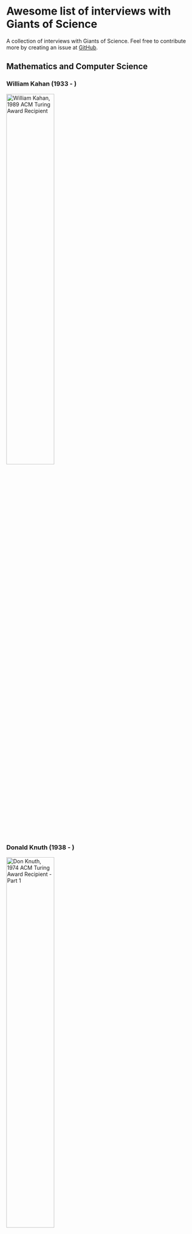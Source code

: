# Awesome list of interviews with Giants of Science

A collection of interviews with Giants of Science. Feel free to contribute more by creating an issue at [GitHub](https://github.com/michalhabera/awesomegiants/issues).

## Mathematics and Computer Science

### William Kahan (1933 - )

<a href="http://www.youtube.com/watch?v=smrs6FfnCzs"><img src="http://img.youtube.com/vi/smrs6FfnCzs/0.jpg" alt="William Kahan, 1989 ACM Turing Award Recipient" width="50%" /></a>

### Donald Knuth (1938 - )

<a href="http://www.youtube.com/watch?v=vUJ01nRE7r0"><img src="http://img.youtube.com/vi/vUJ01nRE7r0/0.jpg" alt="Don Knuth, 1974 ACM Turing Award Recipient - Part 1" width="50%" /></a>  
<a href="http://www.youtube.com/watch?v=6msRtLtfzeA"><img src="http://img.youtube.com/vi/6msRtLtfzeA/0.jpg" alt="Don Knuth, 1974 ACM Turing Award Recipient - Part 2" width="50%" /></a>

### Cornelius Lanczos (1893 - 1974)

<a href="http://www.youtube.com/watch?v=PO6xtSxB5Vg"><img src="http://img.youtube.com/vi/PO6xtSxB5Vg/0.jpg" alt="Cornelius Lanczos (1893-1974) about his life" width="50%" /></a>  
<a href="http://www.youtube.com/watch?v=avSHHi9QCjA"><img src="http://img.youtube.com/vi/avSHHi9QCjA/0.jpg" alt="Cornelius Lanczos (1893-1974) about mathematics" width="50%" /></a>  
<a href="http://www.youtube.com/watch?v=Akf-aF06h5A"><img src="http://img.youtube.com/vi/Akf-aF06h5A/0.jpg" alt="Life and work of Albert Einstein (1879-1955)" width="50%" /></a>

### Barbara Liskov (1939 - )

<a href="http://www.youtube.com/watch?v=O6By99JW_V8"><img src="http://img.youtube.com/vi/O6By99JW_V8/0.jpg" alt="Barbara Liskov, 2008 ACM Turing Award Recipient" width="50%" /></a>

## Physics

### Richard Feynman (1918 - 1988)

<a href="http://www.youtube.com/watch?v=P1ww1IXRfTA"><img src="http://img.youtube.com/vi/P1ww1IXRfTA/0.jpg" alt="Fun to imagine, 1983, (BBC)" width="50%" /></a>

## Philosophy
